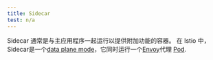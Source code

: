 ```yaml
---
title: Sidecar
test: n/a
---
```


Sidecar 通常是与主应用程序一起运行以提供附加功能的容器。
在 Istio 中，Sidecar是一个[data plane mode](/zh/docs/reference/glossary/#data-plane-mode)，它同时运行一个[Envoy](/zh/Docs/Reference/Glossary/#envoy)代理 [Pod](/zh/docs/Reference/glossary/#pod).
